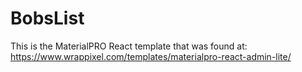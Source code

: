 # BobsList

This is the MaterialPRO React template that was found at:
https://www.wrappixel.com/templates/materialpro-react-admin-lite/
